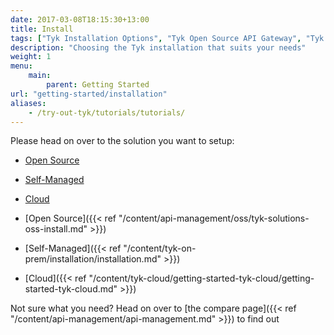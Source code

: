 ```yaml
--- 
date: 2017-03-08T18:15:30+13:00
title: Install
tags: ["Tyk Installation Options", "Tyk Open Source API Gateway", "Tyk Self-Managed Installation", "Tyk Cloud Installation"]
description: "Choosing the Tyk installation that suits your needs"
weight: 1
menu: 
    main:
        parent: Getting Started
url: "getting-started/installation"
aliases:
    - /try-out-tyk/tutorials/tutorials/
---
```


Please head on over to the solution you want to setup:
* [Open Source](/docs/apim/open-source/getting-started/)
* [Self-Managed](/docs/tyk-self-managed/install/)
* [Cloud](/docs/tyk-cloud/getting-started/)

* [Open Source]({{< ref "/content/api-management/oss/tyk-solutions-oss-install.md" >}})
* [Self-Managed]({{< ref "/content/tyk-on-prem/installation/installation.md" >}})
* [Cloud]({{< ref "/content/tyk-cloud/getting-started-tyk-cloud/getting-started-tyk-cloud.md" >}})

Not sure what you need? Head on over to [the compare page]({{< ref "/content/api-management/api-management.md" >}}) to find out
